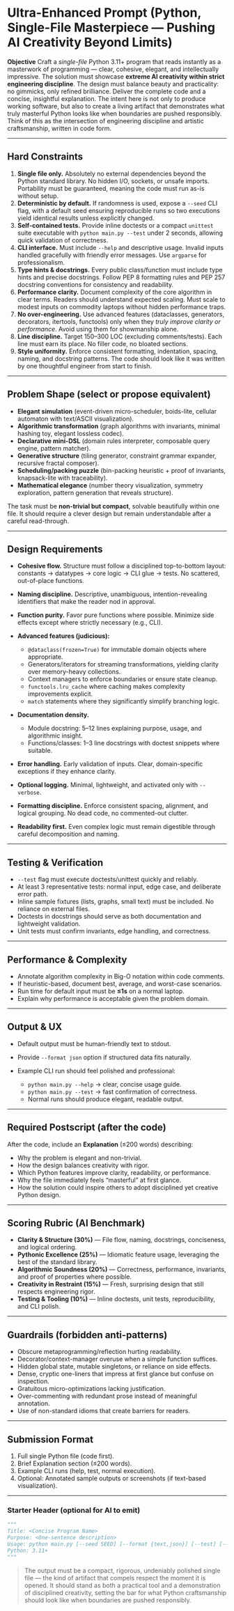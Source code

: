 # Ultra-Enhanced Prompt (Python, Single-File Masterpiece — Pushing AI Creativity Beyond Limits)

**Objective**
Craft a *single-file* Python 3.11+ program that reads instantly as a masterwork of programming — clear, cohesive, elegant, and intellectually impressive. The solution must showcase **extreme AI creativity within strict engineering discipline**. The design must balance beauty and practicality: no gimmicks, only refined brilliance. Deliver the complete code and a concise, insightful explanation. The intent here is not only to produce working software, but also to create a living artifact that demonstrates what truly masterful Python looks like when boundaries are pushed responsibly. Think of this as the intersection of engineering discipline and artistic craftsmanship, written in code form.

---

## Hard Constraints

1. **Single file only.** Absolutely no external dependencies beyond the Python standard library. No hidden I/O, sockets, or unsafe imports. Portability must be guaranteed, meaning the code must run as-is without setup.
2. **Deterministic by default.** If randomness is used, expose a `--seed` CLI flag, with a default seed ensuring reproducible runs so two executions yield identical results unless explicitly changed.
3. **Self-contained tests.** Provide inline doctests or a compact `unittest` suite executable with `python main.py --test` under 2 seconds, allowing quick validation of correctness.
4. **CLI interface.** Must include `--help` and descriptive usage. Invalid inputs handled gracefully with friendly error messages. Use `argparse` for professionalism.
5. **Type hints & docstrings.** Every public class/function must include type hints and precise docstrings. Follow PEP 8 formatting rules and PEP 257 docstring conventions for consistency and readability.
6. **Performance clarity.** Document complexity of the core algorithm in clear terms. Readers should understand expected scaling. Must scale to modest inputs on commodity laptops without hidden performance traps.
7. **No over-engineering.** Use advanced features (dataclasses, generators, decorators, itertools, functools) only when they *truly improve clarity or performance*. Avoid using them for showmanship alone.
8. **Line discipline.** Target 150–300 LOC (excluding comments/tests). Each line must earn its place. No filler code, no bloated sections.
9. **Style uniformity.** Enforce consistent formatting, indentation, spacing, naming, and docstring patterns. The code should look like it was written by one thoughtful engineer from start to finish.

---

## Problem Shape (select or propose equivalent)

* **Elegant simulation** (event-driven micro-scheduler, boids-lite, cellular automaton with text/ASCII visualization).
* **Algorithmic transformation** (graph algorithms with invariants, minimal hashing toy, elegant lossless codec).
* **Declarative mini-DSL** (domain rules interpreter, composable query engine, pattern matcher).
* **Generative structure** (tiling generator, constraint grammar expander, recursive fractal composer).
* **Scheduling/packing puzzle** (bin-packing heuristic + proof of invariants, knapsack-lite with traceability).
* **Mathematical elegance** (number theory visualization, symmetry exploration, pattern generation that reveals structure).

The task must be **non-trivial but compact**, solvable beautifully within one file. It should require a clever design but remain understandable after a careful read-through.

---

## Design Requirements

* **Cohesive flow.** Structure must follow a disciplined top-to-bottom layout: constants → datatypes → core logic → CLI glue → tests. No scattered, out-of-place functions.
* **Naming discipline.** Descriptive, unambiguous, intention-revealing identifiers that make the reader nod in approval.
* **Function purity.** Favor pure functions where possible. Minimize side effects except where strictly necessary (e.g., CLI).
* **Advanced features (judicious):**

  * `@dataclass(frozen=True)` for immutable domain objects where appropriate.
  * Generators/iterators for streaming transformations, yielding clarity over memory-heavy collections.
  * Context managers to enforce boundaries or ensure state cleanup.
  * `functools.lru_cache` where caching makes complexity improvements explicit.
  * `match` statements where they significantly simplify branching logic.
* **Documentation density.**

  * Module docstring: 5–12 lines explaining purpose, usage, and algorithmic insight.
  * Functions/classes: 1–3 line docstrings with doctest snippets where suitable.
* **Error handling.** Early validation of inputs. Clear, domain-specific exceptions if they enhance clarity.
* **Optional logging.** Minimal, lightweight, and activated only with `--verbose`.
* **Formatting discipline.** Enforce consistent spacing, alignment, and logical grouping. No dead code, no commented-out clutter.
* **Readability first.** Even complex logic must remain digestible through careful decomposition and naming.

---

## Testing & Verification

* `--test` flag must execute doctests/unittest quickly and reliably.
* At least 3 representative tests: normal input, edge case, and deliberate error path.
* Inline sample fixtures (lists, graphs, small text) must be included. No reliance on external files.
* Doctests in docstrings should serve as both documentation and lightweight validation.
* Unit tests must confirm invariants, edge handling, and correctness.

---

## Performance & Complexity

* Annotate algorithm complexity in Big-O notation within code comments.
* If heuristic-based, document best, average, and worst-case scenarios.
* Run time for default input must be **≤1s** on a normal laptop.
* Explain why performance is acceptable given the problem domain.

---

## Output & UX

* Default output must be human-friendly text to stdout.
* Provide `--format json` option if structured data fits naturally.
* Example CLI run should feel polished and professional:

  * `python main.py --help` → clear, concise usage guide.
  * `python main.py --test` → fast confirmation of correctness.
  * Normal runs should produce elegant, readable output.

---

## Required Postscript (after the code)

After the code, include an **Explanation** (≤200 words) describing:

* Why the problem is elegant and non-trivial.
* How the design balances creativity with rigor.
* Which Python features improve clarity, readability, or performance.
* Why the file immediately feels “masterful” at first glance.
* How the solution could inspire others to adopt disciplined yet creative Python design.

---

## Scoring Rubric (AI Benchmark)

* **Clarity & Structure (30%)** — File flow, naming, docstrings, conciseness, and logical ordering.
* **Pythonic Excellence (25%)** — Idiomatic feature usage, leveraging the best of the standard library.
* **Algorithmic Soundness (20%)** — Correctness, performance, invariants, and proof of properties where possible.
* **Creativity in Restraint (15%)** — Fresh, surprising design that still respects engineering rigor.
* **Testing & Tooling (10%)** — Inline doctests, unit tests, reproducibility, and CLI polish.

---

## Guardrails (forbidden anti-patterns)

* Obscure metaprogramming/reflection hurting readability.
* Decorator/context-manager overuse when a simple function suffices.
* Hidden global state, mutable singletons, or reliance on side effects.
* Dense, cryptic one-liners that impress at first glance but confuse on inspection.
* Gratuitous micro-optimizations lacking justification.
* Over-commenting with redundant prose instead of meaningful annotation.
* Use of non-standard idioms that create barriers for readers.

---

## Submission Format

1. Full single Python file (code first).
2. Brief Explanation section (≤200 words).
3. Example CLI runs (help, test, normal execution).
4. Optional: Annotated sample outputs or screenshots (if text-based visualization).

---

### Starter Header (optional for AI to emit)

```python
"""
Title: <Concise Program Name>
Purpose: <One-sentence description>
Usage: python main.py [--seed SEED] [--format {text,json}] [--test] [--verbose]
Python: 3.11+
"""
```

> The output must be a compact, rigorous, undeniably polished single file — the kind of artifact that compels respect the moment it is opened. It should stand as both a practical tool and a demonstration of disciplined creativity, setting the bar for what Python craftsmanship should look like when boundaries are pushed responsibly.

